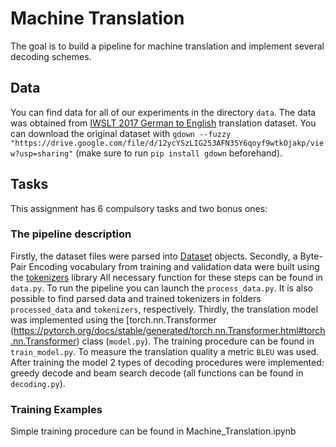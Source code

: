 # Machine Translation

The goal is to build a pipeline for machine translation and implement several decoding schemes.

## Data 
You can find data for all of our experiments in the directory `data`. The data was obtained from [IWSLT 2017 German to English](https://wit3.fbk.eu/2017-01-b) translation dataset. 
You can download the original dataset with `gdown --fuzzy "https://drive.google.com/file/d/12ycYSzLIG253AFN35Y6qoyf9wtkOjakp/view?usp=sharing"`
(make sure to run `pip install gdown` beforehand). 

## Tasks

This assignment has 6 compulsory tasks and two bonus ones:

### The pipeline description
Firstly, the dataset files were parsed into [Dataset](https://pytorch.org/docs/stable/data.html#torch.utils.data.Dataset) objects. Secondly, a Byte-Pair Encoding vocabulary from training and validation data were built using the [tokenizers](https://github.com/huggingface/tokenizers) library All necessary function for these steps can be found in `data.py`. To run the pipeline you can launch the `process_data.py`. It is also possible to find parsed data and trained tokenizers in folders `processed_data` and `tokenizers`, respectively. Thirdly, the translation model was implemented using the [torch.nn.Transformer (https://pytorch.org/docs/stable/generated/torch.nn.Transformer.html#torch.nn.Transformer) class (`model.py`). The training procedure can be found in `train_model.py`. To measure the translation quality 
a metric `BLEU` was used. After training the model 2 types of decoding procedures were implemented: greedy decode and beam search decode (all functions can be found in `decoding.py`).

### Training Examples
Simple training procedure can be found in Machine_Translation.ipynb
